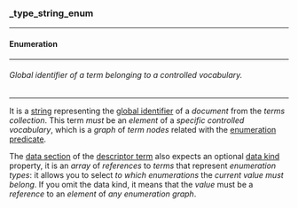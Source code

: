 ### _type_string_enum



------
#### Enumeration



------
###### Global identifier of a term belonging to a controlled vocabulary.



------
It is a [string](_type_string.md) representing the [global identifier](_gid.md) of a *document* from the *terms collection*. This term *must* be an *element* of a *specific controlled vocabulary*, which is a *graph* of *term nodes* related with the [enumeration](_predicate_enum-of.md) [predicate](_predicate).

The [data section](_data.md) of the [descriptor term](_term_descriptor.md) also expects an optional [data kind](_ind.md) property, it is an *array* of *references* to *terms* that represent *enumeration types*: it allows you to select *to which enumerations* the *current value must belong*. If you omit the data kind, it means that the *value* must be a *reference* to an *element* of *any enumeration graph*.